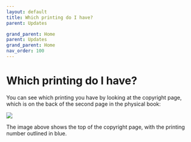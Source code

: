 ```yaml
---
layout: default
title: Which printing do I have?
parent: Updates

grand_parent: Home
parent: Updates
grand_parent: Home
nav_order: 100
---
```


# Which printing do I have?

You can see which printing you have by looking at the copyright page, which is on the back of the second page in the physical book:

![](../../images/find_printing-3.png)

The image above shows the top of the copyright page, with the printing number outlined in blue.
